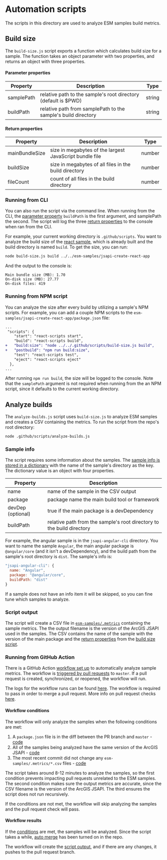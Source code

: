# Automation scripts

The scripts in this directory are used to analyze ESM samples build metrics.

## Build size

The `build-size.js` script exports a function which calculates build size for a sample. The function takes an object parameter with two properties, and returns an object with three properties.

#### Parameter properties

| Property   | Description                                                    | Type   |
| ---------- | -------------------------------------------------------------- | ------ |
| samplePath | relative path to the sample's root directory (default is $PWD) | string |
| buildPath  | relative path from samplePath to the sample's build directory  | string |

#### Return properties

| Property       | Description                                             | Type   |
| -------------- | ------------------------------------------------------- | ------ |
| mainBundleSize | size in megabytes of the largest JavaScript bundle file | number |
| buildSize      | size in megabytes of all files in the build directory   | number |
| fileCount      | count of all files in the build directory               | number |

### Running from CLI

You can also run the script via the command line. When running from the CLI, the [parameter property](#parameter-properties) `buildPath` is the first argument, and samplePath the second. The script will log the three [return properties](#return-properties) to the console when ran from the CLI.

For example, your current working directory is `.github/scripts`. You want to analyze the build size of the [react sample](https://github.com/Esri/jsapi-resources/tree/master/esm-samples/jsapi-create-react-app), which is already built and the build directory is named `build`. To get the size, you can run:

```bash
node build-size.js build ../../esm-samples/jsapi-create-react-app
```

And the output to the console is:

```
Main bundle size (MB): 1.70
On-disk size (MB): 27.77
On-disk files: 419
```

### Running from NPM script

You can analyze the size after every build by utilizing a sample's NPM scripts. For example, you can add a couple NPM scripts to the `esm-samples/jsapi-create-react-app/package.json` file:

```diff
...
 "scripts": {
    "start": "react-scripts start",
    "build": "react-scripts build",
+   "build:size": "node ../../.github/scripts/build-size.js build",
+   "postbuild": "npm run build:size",
    "test": "react-scripts test",
    "eject": "react-scripts eject"
  },
...
```

After running `npm run build`, the size will be logged to the console. Note that the `samplePath` argument is not required when running from the an NPM script, since it defaults to the current working directory.

## Analyze builds

The `analyze-builds.js` script uses `build-size.js` to analyze ESM samples and creates a CSV containing the metrics. To run the script from the repo's root directory:

```bash
node .github/scripts/analyze-builds.js
```

### Sample info

The script requires some information about the samples. The [sample info is stored in a dictionary](https://github.com/Esri/jsapi-resources/blob/master/.github/scripts/analyze-builds.js#L12-L40) with the name of the sample's directory as the key. The dictionary value is an object with four properties.

| Property          | Description                                                           |
| ----------------- | --------------------------------------------------------------------- |
| name              | name of the sample in the CSV output                                  |
| package           | package name the main build tool or framework                         |
| devDep (optional) | true if the main package is a devDependency                           |
| buildPath         | relative path from the sample's root directory to the build directory |

For example, the angular sample is in the `jsapi-angular-cli` directory. You want to name the sample `Angular`, the main angular package is `@angular/core` (and it isn't a devDependency), and the build path from the sample's root directory is `dist`. The sample's info is:

```js
"jsapi-angular-cli": {
  name: "Angular",
  package: "@angular/core",
  buildPath: "dist"
}
```

If a sample does not have an info item it will be skipped, so you can fine tune which samples to analyze.

### Script output

The script will create a CSV file in [`esm-samples/.metrics`](https://github.com/Esri/jsapi-resources/tree/master/esm-samples/.metrics) containing the sample metrics. The the output filename is the version of the ArcGIS JSAPI used in the samples. The CSV contains the name of the sample with the version of the main package and the [return properties](#return-properties) from the [build size script](#build-size).

### Running from GitHub Action

There is a GitHub Action [workflow set up](https://github.com/Esri/jsapi-resources/blob/master/.github/workflows/analyze-builds.yml) to automatically analyze sample metrics. The workflow is [triggered by pull requests](https://docs.github.com/en/actions/using-workflows/events-that-trigger-workflows#pull_request) to `master`. If a pull request is created, synchronized, or reopened, the workflow will run.

The logs for the workflow runs can be found [here](https://github.com/Esri/jsapi-resources/actions/workflows/analyze-builds.yml). The workflow is required to pass in order to merge a pull request. More info on pull request checks [here](https://docs.github.com/en/pull-requests/collaborating-with-pull-requests/collaborating-on-repositories-with-code-quality-features/about-status-checks).

#### Workflow conditions

The workflow will only analyze the samples when the following conditions are met:

1. A `package.json` file is in the diff between the PR branch and `master` - [code](https://github.com/Esri/jsapi-resources/blob/master/.github/workflows/analyze-builds.yml#L22-L23)
2. All of the samples being analyzed have the same version of the ArcGIS JSAPI - [code](https://github.com/Esri/jsapi-resources/blob/master/.github/scripts/analyze-builds.js#L51-L69)
3. The most recent commit did not change any `esm-samples/.metrics/*.csv` files - [code](https://github.com/Esri/jsapi-resources/blob/master/.github/workflows/analyze-builds.yml#L24-L26)

The script takes around 8-12 minutes to analyze the samples, so the first condition prevents impacting pull requests unrelated to the ESM samples. The second condition makes sure the output metrics are accurate, since the CSV filename is the version of the ArcGIS JSAPI. The third ensures the script does not run recursively.

If the conditions are not met, the workflow will skip analyzing the samples and the pull request check will pass.

#### Workflow results

If the [conditions](#workflow-conditions) are met, the samples will be analyzed. Since the script takes a while, [auto merge](https://docs.github.com/en/pull-requests/collaborating-with-pull-requests/incorporating-changes-from-a-pull-request/automatically-merging-a-pull-request) has been turned on in the repo.

The workflow will create the [script output](#script-output), and if there are any changes, it pushes to the pull request branch.
